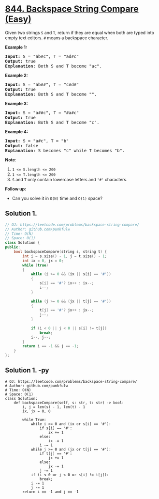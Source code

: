 # [844. Backspace String Compare (Easy)](https://leetcode.com/problems/backspace-string-compare/)

<p>Given two&nbsp;strings&nbsp;<code>S</code>&nbsp;and <code>T</code>,&nbsp;return if they are equal when both are typed into empty text editors. <code>#</code> means a backspace character.</p>

<div>
<p><strong>Example 1:</strong></p>

<pre><strong>Input: </strong>S = <span id="example-input-1-1">"ab#c"</span>, T = <span id="example-input-1-2">"ad#c"</span>
<strong>Output: </strong><span id="example-output-1">true
</span><span><strong>Explanation</strong>: Both S and T become "ac".</span>
</pre>

<div>
<p><strong>Example 2:</strong></p>

<pre><strong>Input: </strong>S = <span id="example-input-2-1">"ab##"</span>, T = <span id="example-input-2-2">"c#d#"</span>
<strong>Output: </strong><span id="example-output-2">true
</span><span><strong>Explanation</strong>: Both S and T become "".</span>
</pre>

<div>
<p><strong>Example 3:</strong></p>

<pre><strong>Input: </strong>S = <span id="example-input-3-1">"a##c"</span>, T = <span id="example-input-3-2">"#a#c"</span>
<strong>Output: </strong><span id="example-output-3">true
</span><span><strong>Explanation</strong>: Both S and T become "c".</span>
</pre>

<div>
<p><strong>Example 4:</strong></p>

<pre><strong>Input: </strong>S = <span id="example-input-4-1">"a#c"</span>, T = <span id="example-input-4-2">"b"</span>
<strong>Output: </strong><span id="example-output-4">false
</span><span><strong>Explanation</strong>: S becomes "c" while T becomes "b".</span>
</pre>

<p><span><strong>Note</strong>:</span></p>

<ol>
	<li><code><span>1 &lt;= S.length &lt;= 200</span></code></li>
	<li><code><span>1 &lt;= T.length &lt;= 200</span></code></li>
	<li><span><code>S</code>&nbsp;and <code>T</code> only contain&nbsp;lowercase letters and <code>'#'</code> characters.</span></li>
</ol>

<p><strong>Follow up:</strong></p>

<ul>
	<li>Can you solve it in <code>O(N)</code> time and <code>O(1)</code> space?</li>
</ul>
</div>
</div>
</div>
</div>


## Solution 1.


```cpp
// OJ: https://leetcode.com/problems/backspace-string-compare/
// Author: github.com/punkfulw
// Time: O(N)
// Space: O(1)
class Solution {
public:
    bool backspaceCompare(string s, string t) {
        int i = s.size() - 1, j = t.size() - 1;
        int ix = 0, jx = 0;
        while (true)
        {
            while (i >= 0 && (ix || s[i] == '#'))
            {
                s[i] == '#'? ix++ : ix--;
                i--;
            }
            
            while (j >= 0 && (jx || t[j] == '#'))
            {
                t[j] == '#'? jx++ : jx--;
                j--;
            }
            
            if (i < 0 || j < 0 || s[i] != t[j])
                break;
            i--, j--;
        }
        return i == -1 && j == -1;
    }
};
```


## Solution 1. -py


```python3
# OJ: https://leetcode.com/problems/backspace-string-compare/
# Author: github.com/punkfulw
# Time: O(N)
# Space: O(1)
class Solution:
    def backspaceCompare(self, s: str, t: str) -> bool:
        i, j = len(s) - 1, len(t) - 1 
        ix, jx = 0, 0
        
        while True:
            while i >= 0 and (ix or s[i] == '#'):
                if s[i] == '#':
                    ix += 1
                else: 
                    ix -= 1
                i -= 1
            while j >= 0 and (jx or t[j] == '#'):
                if t[j] == '#':
                    jx += 1
                else: 
                    jx -= 1
                j -= 1
            if (i < 0 or j < 0 or s[i] != t[j]):
                break;
            i -= 1
            j -= 1
        return i == -1 and j == -1
```
